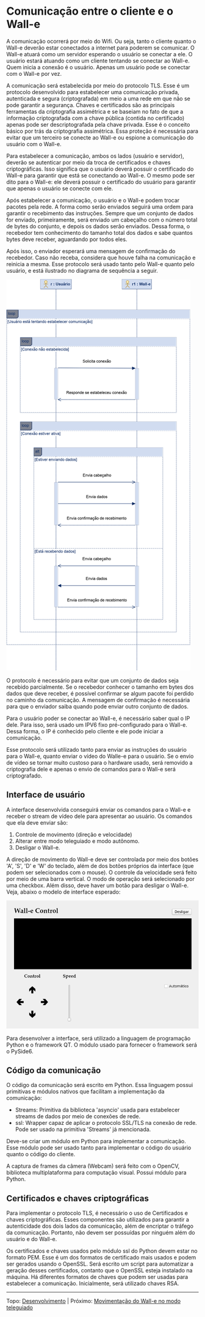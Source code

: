 # Comunicação entre o cliente e o Wall-e

A comunicação ocorrerá por meio do Wifi. Ou seja, tanto o cliente quanto o Wall-e deverão estar conectados a internet para poderem se comunicar. O Wall-e atuará como um servidor esperando o usuário se conectar a ele. O usuário estará atuando como um cliente tentando se conectar ao Wall-e. Quem inicia a conexão é o usuário. Apenas um usuário pode se conectar com o Wall-e por vez.

A comunicação será estabelecida por meio do protocolo TLS. Esse é um protocolo desenvolvido para estabelecer uma comunicação privada, autenticada e segura (criptografada) em meio a uma rede em que não se pode garantir a segurança. Chaves e certificados são as principais ferramentas da criptografia assimétrica e se baseiam no fato de que a informação criptografada com a chave pública (contida no certificado) apenas pode ser descriptografada pela chave privada. Esse é o conceito básico por trás da criptografia assimétrica. Essa proteção é necessária para evitar que um terceiro se conecte ao Wall-e ou espione a comunicação do usuário com o Wall-e.

Para estabelecer a comunicação, ambos os lados (usuário e servidor), deverão se autenticar por meio da troca de certificados e chaves criptográficas. Isso significa que o usuário deverá possuir o certificado do Wall-e para garantir que está se conectando ao Wall-e. O mesmo pode ser dito para o Wall-e: ele deverá possuir o certificado do usuário para garantir que apenas o usuário se conecte com ele.

Após estabelecer a comunicação, o usuário e o Wall-e podem trocar pacotes pela rede. A forma como serão enviados seguirá uma ordem para garantir o recebimento das instruções. Sempre que um conjunto de dados for enviado, primeiramente, será enviado um cabeçalho com o número total de bytes do conjunto, e depois os dados serão enviados. Dessa forma, o recebedor tem conhecimento do tamanho total dos dados e sabe quantos bytes deve receber, aguardando por todos eles.

Após isso, o enviador esperará uma mensagem de confirmação do recebedor. Caso não receba, considera que houve falha na comunicação e reinicia a mesma. Esse protocolo será usado tanto pelo Wall-e quanto pelo usuário, e está ilustrado no diagrama de sequência a seguir.

![Diagrama da comunicação](diagramas/comunicacao-walle.svg)

O protocolo é necessário para evitar que um conjunto de dados seja recebido parcialmente. Se o recebedor conhecer o tamanho em bytes dos dados que deve receber, é possível confirmar se algum pacote foi perdido no caminho da comunicação. A mensagem de confirmação é necessária para que o enviador saiba quando pode enviar outro conjunto de dados.

Para o usuário poder se conectar ao Wall-e, é necessário saber qual o IP dele. Para isso, será usado um IPV6 fixo pré-configurado para o Wall-e. Dessa forma, o IP é conhecido pelo cliente e ele pode iniciar a comunicação.

Esse protocolo será utilizado tanto para enviar as instruções do usuário para o Wall-e, quanto enviar o vídeo do Walle-e para o usuário. Se o envio de vídeo se tornar muito custoso para o hardware usado, será removido a criptografia dele e apenas o envio de comandos para o Wall-e será criptografado.


## Interface de usuário

A interface desenvolvida conseguirá enviar os comandos para o Wall-e e receber o stream de vídeo dele para apresentar ao usuário. Os comandos que ela deve enviar são:

1) Controle de movimento (direção e velocidade)
2) Alterar entre modo teleguiado e modo autônomo.
3) Desligar o Wall-e.

A direção de movimento do Wall-e deve ser controlada por meio dos botões 'A', 'S', 'D' e 'W' do teclado, além de dos botões próprios da interface (que podem ser selecionados com o mouse). O controle da velocidade será feito por meio de uma barra vertical. O modo de operação será selecionado por uma checkbox. Além disso, deve haver um botão para desligar o Wall-e. Veja, abaixo o modelo de interface esperado:

![Interfcace](img/modelo-interface.png)

Para desenvolver a interface, será utilizado a linguagem de programação Python e o framework QT. O módulo usado para fornecer o framework será o PySide6.


## Código da comunicação

O código da comunicação será escrito em Python. Essa linguagem possui primitivas e módulos nativos que facilitam a implementação da comunicação:

* Streams: Primitiva da biblioteca 'asyncio' usada para estabelecer streams de dados por meio de conexões de rede.
* ssl: Wrapper capaz de aplicar o protocolo SSL/TLS na conexão de rede. Pode ser usado na primitiva 'Streams' já mencionada.

Deve-se criar um módulo em Python para implementar a comunicação. Esse módulo pode ser usado tanto para implementar o código do usuário quanto o código do cliente.

A captura de frames da câmera (Webcam) será feito com o OpenCV, biblioteca multiplataforma para computação visual. Possui módulo para Python.


## Certificados e chaves criptográficas

Para implementar o protocolo TLS, é necessário o uso de Certificados e chaves criptográficas. Esses componentes são utilizados para garantir a autenticidade dos dois lados da comunicação, além de encriptar o tráfego da comunicação. Portanto, não devem ser possuídas por ninguém além do usuário e do Wall-e.

Os certificados e chaves usados pelo módulo ssl do Python devem estar no formato PEM. Esse é um dos formatos de certificado mais usados e podem ser gerados usando o OpenSSL. Será escrito um script para automatizar a geração desses certificados, contanto que o OpenSSL esteja instalado na máquina. Há diferentes formatos de chaves que podem ser usadas para estabelecer a comunicação. Inicialmente, será utilizado chaves RSA.


---
Topo: [Desenvolvimento](README.md) | Próximo: [Movimentação do Wall-e no modo teleguiado](movimentacao.md)
